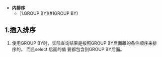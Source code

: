 * **内排序**
    * [1.GROUP BY](#1GROUP BY)




## 1.插入排序

1. 使用GROUP BY时，实际查询结果是按照GROUP BY后面跟的条件顺序来排序的，
而且select 后面的值 要都包含到GROUP BY后面。

